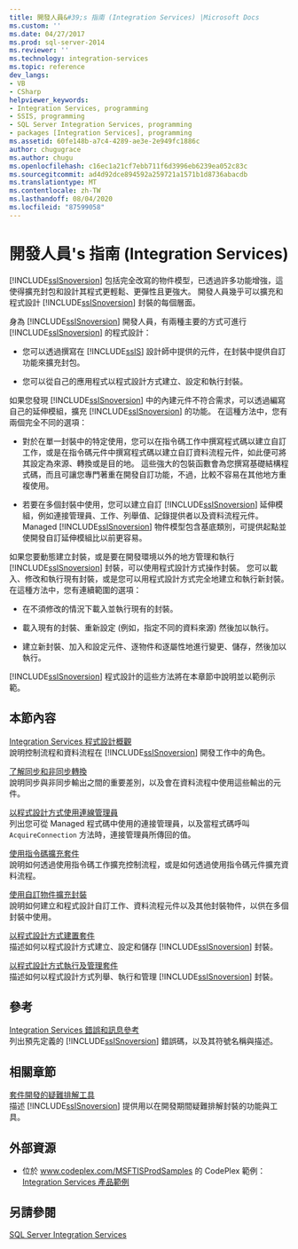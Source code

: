 ```yaml
---
title: 開發人員&#39;s 指南 (Integration Services) |Microsoft Docs
ms.custom: ''
ms.date: 04/27/2017
ms.prod: sql-server-2014
ms.reviewer: ''
ms.technology: integration-services
ms.topic: reference
dev_langs:
- VB
- CSharp
helpviewer_keywords:
- Integration Services, programming
- SSIS, programming
- SQL Server Integration Services, programming
- packages [Integration Services], programming
ms.assetid: 60fe148b-a7c4-4289-ae3e-2e949fc1886c
author: chugugrace
ms.author: chugu
ms.openlocfilehash: c16ec1a21cf7ebb711f6d3996eb6239ea052c83c
ms.sourcegitcommit: ad4d92dce894592a259721a1571b1d8736abacdb
ms.translationtype: MT
ms.contentlocale: zh-TW
ms.lasthandoff: 08/04/2020
ms.locfileid: "87599058"
---
```

# <a name="developer39s-guide-integration-services"></a>開發人員&#39;s 指南 (Integration Services) 
  [!INCLUDE[ssISnoversion](../includes/ssisnoversion-md.md)] 包括完全改寫的物件模型，已透過許多功能增強，這使得擴充封包和設計其程式更輕鬆、更彈性且更強大。 開發人員幾乎可以擴充和程式設計 [!INCLUDE[ssISnoversion](../includes/ssisnoversion-md.md)] 封裝的每個層面。  
  
 身為 [!INCLUDE[ssISnoversion](../includes/ssisnoversion-md.md)] 開發人員，有兩種主要的方式可進行 [!INCLUDE[ssISnoversion](../includes/ssisnoversion-md.md)] 的程式設計：  
  
-   您可以透過撰寫在 [!INCLUDE[ssIS](../includes/ssis-md.md)] 設計師中提供的元件，在封裝中提供自訂功能來擴充封包。  
  
-   您可以從自己的應用程式以程式設計方式建立、設定和執行封裝。  
  
 如果您發現 [!INCLUDE[ssISnoversion](../includes/ssisnoversion-md.md)] 中的內建元件不符合需求，可以透過編寫自己的延伸模組，擴充 [!INCLUDE[ssISnoversion](../includes/ssisnoversion-md.md)] 的功能。 在這種方法中，您有兩個完全不同的選項：  
  
-   對於在單一封裝中的特定使用，您可以在指令碼工作中撰寫程式碼以建立自訂工作，或是在指令碼元件中撰寫程式碼以建立自訂資料流程元件，如此便可將其設定為來源、轉換或是目的地。 這些強大的包裝函數會為您撰寫基礎結構程式碼，而且可讓您專門著重在開發自訂功能，不過，比較不容易在其他地方重複使用。  
  
-   若要在多個封裝中使用，您可以建立自訂 [!INCLUDE[ssISnoversion](../includes/ssisnoversion-md.md)] 延伸模組，例如連接管理員、工作、列舉值、記錄提供者以及資料流程元件。 Managed [!INCLUDE[ssISnoversion](../includes/ssisnoversion-md.md)] 物件模型包含基底類別，可提供起點並使開發自訂延伸模組比以前更容易。  
  
 如果您要動態建立封裝，或是要在開發環境以外的地方管理和執行 [!INCLUDE[ssISnoversion](../includes/ssisnoversion-md.md)] 封裝，可以使用程式設計方式操作封裝。 您可以載入、修改和執行現有封裝，或是您可以用程式設計方式完全地建立和執行新封裝。 在這種方法中，您有連續範圍的選項：  
  
-   在不須修改的情況下載入並執行現有的封裝。  
  
-   載入現有的封裝、重新設定 (例如，指定不同的資料來源) 然後加以執行。  
  
-   建立新封裝、加入和設定元件、逐物件和逐屬性地進行變更、儲存，然後加以執行。  
  
 [!INCLUDE[ssISnoversion](../includes/ssisnoversion-md.md)] 程式設計的這些方法將在本章節中說明並以範例示範。  
  
## <a name="in-this-section"></a>本節內容  
 [Integration Services 程式設計概觀](integration-services-programming-overview.md)  
 說明控制流程和資料流程在 [!INCLUDE[ssISnoversion](../includes/ssisnoversion-md.md)] 開發工作中的角色。  
  
 [了解同步和非同步轉換](understanding-synchronous-and-asynchronous-transformations.md)  
 說明同步與非同步輸出之間的重要差別，以及會在資料流程中使用這些輸出的元件。  
  
 [以程式設計方式使用連線管理員](working-with-connection-managers-programmatically.md)  
 列出您可從 Managed 程式碼中使用的連接管理員，以及當程式碼呼叫 `AcquireConnection` 方法時，連接管理員所傳回的值。  
  
 [使用指令碼擴充套件](extending-packages-scripting/extending-packages-with-scripting.md)  
 說明如何透過使用指令碼工作擴充控制流程，或是如何透過使用指令碼元件擴充資料流程。  
  
 [使用自訂物件擴充封裝](extending-packages-custom-objects/extending-packages-with-custom-objects.md)  
 說明如何建立和程式設計自訂工作、資料流程元件以及其他封裝物件，以供在多個封裝中使用。  
  
 [以程式設計方式建置套件](building-packages-programmatically/building-packages-programmatically.md)  
 描述如何以程式設計方式建立、設定和儲存 [!INCLUDE[ssISnoversion](../includes/ssisnoversion-md.md)] 封裝。  
  
 [以程式設計方式執行及管理套件](run-manage-packages-programmatically/running-and-managing-packages-programmatically.md)  
 描述如何以程式設計方式列舉、執行和管理 [!INCLUDE[ssISnoversion](../includes/ssisnoversion-md.md)] 封裝。  
  
## <a name="reference"></a>參考  
 [Integration Services 錯誤和訊息參考](integration-services-error-and-message-reference.md)  
 列出預先定義的 [!INCLUDE[ssISnoversion](../includes/ssisnoversion-md.md)] 錯誤碼，以及其符號名稱與描述。  
  
## <a name="related-sections"></a>相關章節  
 [套件開發的疑難排解工具](troubleshooting/troubleshooting-tools-for-package-development.md)  
 描述 [!INCLUDE[ssISnoversion](../includes/ssisnoversion-md.md)] 提供用以在開發期間疑難排解封裝的功能與工具。  
  
## <a name="external-resources"></a>外部資源  
  
-   位於 www.codeplex.com/MSFTISProdSamples 的 CodePlex 範例：[Integration Services 產品範例](https://go.microsoft.com/fwlink/?LinkID=131204)  
  
## <a name="see-also"></a>另請參閱  
 [SQL Server Integration Services](sql-server-integration-services.md)  
  
  

